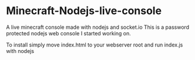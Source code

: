 Minecraft-Nodejs-live-console
=============================

A live minecraft console made with nodejs and socket.io
This is a password protected nodejs web console I started working on.

To install simply move index.html to your webserver root and run index.js with nodejs


